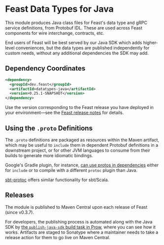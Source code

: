 Feast Data Types for Java
=========================

This module produces Java class files for Feast's data type and gRPC service
definitions, from Protobuf IDL. These are used across Feast components for wire
interchange, contracts, etc.

End users of Feast will be best served by our Java SDK which adds higher-level
conveniences, but the data types are published independently for custom needs,
without any additional dependencies the SDK may add.

Dependency Coordinates
----------------------

```xml
<dependency>
  <groupId>dev.feast</groupId>
  <artifactId>datatypes-java</artifactId>
  <version>0.25.1-SNAPSHOT</version>
</dependency>
```

Use the version corresponding to the Feast release you have deployed in your
environment—see the [Feast release notes] for details.

[Feast release notes]: ../../CHANGELOG.md

Using the `.proto` Definitions
------------------------------

The `.proto` definitions are packaged as resources within the Maven artifact,
which may be useful to `include` them in dependent Protobuf definitions in a
downstream project, or for other JVM languages to consume from their builds to
generate more idiomatic bindings.

Google's Gradle plugin, for instance, [can use protos in dependencies][Gradle]
either for `include` or to compile with a different `protoc` plugin than Java.

[sbt-protoc] offers similar functionality for sbt/Scala.

[Gradle]: https://github.com/google/protobuf-gradle-plugin#protos-in-dependencies
[sbt-protoc]: https://github.com/thesamet/sbt-protoc

Releases
--------

The module is published to Maven Central upon each release of Feast (since
v0.3.7).

For developers, the publishing process is automated along with the Java SDK by
[the `publish-java-sdk` build task in Prow][prow task], where you can see how
it works. Artifacts are staged to Sonatype where a maintainer needs to take a
release action for them to go live on Maven Central.

[prow task]: https://github.com/feast-dev/feast/blob/17e7dca8238aae4dcbf0ff9f0db5d80ef8e035cf/.prow/config.yaml#L166-L192
